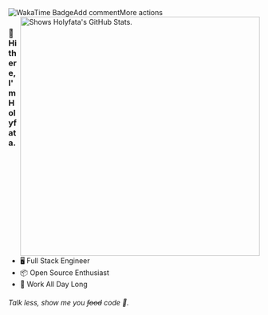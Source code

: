 <div>
  <img href="https://wakatime.com/@holyfata" alt="WakaTime Badge" src="https://wakatime.com/badge/user/8a6aaaac-2685-4623-b4ff-27411dbe3a10.svg"></img>Add commentMore actions
</div>

<picture>
  <source media="(prefers-color-scheme: dark)" srcset="https://github-stats.liuli.lol/api?username=holyfata&theme=react-dark&show_icons=true&include_all_commits=true&count_private=true"></source>
  <img alt="Shows Holyfata's GitHub Stats." align="right" width="480px" src="https://github-stats.liuli.lol/api?username=holyfata&theme=react-dark&show_icons=true&include_all_commits=true&count_private=true"></img>
</picture>

### 👋 Hi there, I'm Holyfata.

- 🖥️ Full Stack Engineer
- 📦 Open Source Enthusiast
- 💼 Work All Day Long

###### Talk less, show me you <del>food</del> code 🤣.
